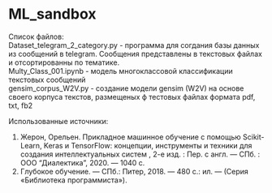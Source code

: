 # ML_sandbox
Список файлов:<br>
Dataset_telegram_2_category.py - программа для согдания базы данных из сообщений в telegram. Сообщения представлены в текстовых файлах и отсортированны по тематике. <br>
Multy_Class_001.ipynb - модель многоклассовой классификации текстовых сообщений<br>
gensim_corpus_W2V.py - создание модели gensim (W2V) на основе своего корпуса текстов, размещеных ф тестовых файлах формата pdf, txt, fb2




Использованные источники:
 1. Жерон, Орельен. Прикладное машинное обучение с помощью Scikit-Learn, Keras и TensorFlow: концепции, инструменты и техники для создания интеллектуальных систем , 2-е изд. : Пер. с англ. — СПб. : ООО “Диалектика”, 2020. — 1040 с.
2. Глубокое обучение. — СПб.: Питер, 2018. — 480 с.: ил. — (Серия «Библиотека программиста»).
